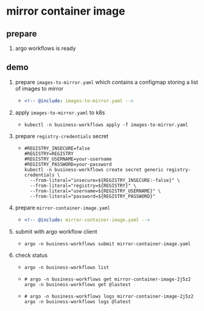 # mirror container image

## prepare

1. argo workflows is ready

## demo

1. prepare `images-to-mirror.yaml` which contains a configmap storing a list of images to mirror
    * ```yaml
      <!-- @include: images-to-mirror.yaml -->
      ```
2. apply `images-to-mirror.yaml` to k8s
    * ```shell
      kubectl -n business-workflows apply -f images-to-mirror.yaml
      ```
3. prepare `registry-credentials` secret
    * ```shell
      #REGISTRY_INSECURE=false
      #REGISTRY=REGISTRY
      #REGISTRY_USERNAME=your-username
      #REGISTRY_PASSWORD=your-password
      kubectl -n business-workflows create secret generic registry-credentials \
        --from-literal="insecure=${REGISTRY_INSECURE:-false}" \
        --from-literal="registry=${REGISTRY}" \
        --from-literal="username=${REGISTRY_USERNAME}" \
        --from-literal="password=${REGISTRY_PASSWORD}"
      ```
4. prepare `mirror-container-image.yaml`
    * ```yaml
      <!-- @include: mirror-container-image.yaml -->
      ```
5. submit with argo workflow client
    * ```shell
      argo -n business-workflows submit mirror-container-image.yaml
      ```
6. check status
    * ```shell
      argo -n business-workflows list
      ```
    * ```shell
      # argo -n business-workflows get mirror-container-image-2j5z2
      argo -n business-workflows get @lastest
      ```
    * ```shell
      # argo -n business-workflows logs mirror-container-image-2j5z2
      argo -n business-workflows logs @latest
      ```